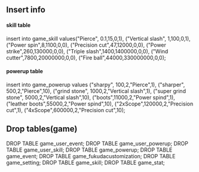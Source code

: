 ## Insert info
#### skill table
insert into game_skill values("Pierce", 0.1,15,0,1),
("Vertical slash", 1,100,0,1),
("Power spin",8,1100,0,0),
("Precision cut",47,12000,0,0),
("Power strike",260,130000,0,0),
("Triple slash",1400,1400000,0,0),
("Wind cutter",7800,20000000,0,0),
("Fire ball",44000,330000000,0,0);

#### powerup table
insert into game_powerup values ("sharpy", 100,2,"Pierce",1), ("sharper", 500,2,"Pierce",10), ("grind stone", 1000,2,"Vertical slash",1), ("super grind stone", 5000,2,"Vertical slash",10), ("boots",11000,2,"Power spind",1), ("leather boots",55000,2,"Power spind",10), ("2xScope",120000,2,"Precision cut",1), ("4xScope",600000,2,"Precision cut",10);

## Drop tables(game)
DROP TABLE game_user_event;
DROP TABLE game_user_powerup;
DROP TABLE game_user_skill;
DROP TABLE game_powerup;
DROP TABLE game_event;
DROP TABLE game_fukudacustomization;
DROP TABLE game_setting;
DROP TABLE game_skill;
DROP TABLE game_stat;
